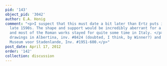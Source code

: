 ```yaml
---
pid: '143'
object_pid: '3042'
author: E.A. Honig
comment: "<p>I suspect that this must date a bit later than Ertz puts it, perhaps
  late 1590s. The shape and support would be incredibly aberrant for a Roman work,
  and most of the Roman works stayed for quite some time in Italy. </p><p>Related
  drawings in Albertina, inv. #8424 (doubted, I think, by Winner?) and Groningen,
  Museum voor Stadenlande, Inv. #1951-600.</p>"
post_date: April 17, 2012
order: '142'
collection: discussion
---
```

